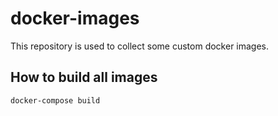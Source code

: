 # docker-images

This repository is used to collect some custom docker images.

## How to build all images

```sh
docker-compose build
```
